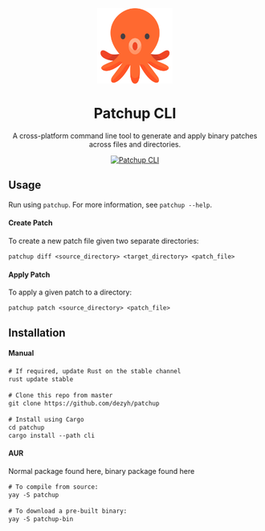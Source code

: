 <div align="center">
    <img src="assets/octopus.svg" width="150" />
    <h1>Patchup CLI</h1>
    <p>A cross-platform command line tool to generate and apply binary patches across files and directories.</p>
    <a href="https://github.com/patchup/cli/actions/workflows/cli.yml">
        <img alt="Patchup CLI" src="https://github.com/patchup/cli/actions/workflows/cli.yml/badge.svg" />
    </a>
</div>

## Usage
Run using `patchup`. For more information, see `patchup --help`.

#### Create Patch
To create a new patch file given two separate directories:
```
patchup diff <source_directory> <target_directory> <patch_file>
```

#### Apply Patch
To apply a given patch to a directory:
```
patchup patch <source_directory> <patch_file>
```

## Installation

#### Manual
```
# If required, update Rust on the stable channel
rust update stable

# Clone this repo from master
git clone https://github.com/dezyh/patchup

# Install using Cargo
cd patchup
cargo install --path cli
```

#### AUR
Normal package found here, binary package found here
```
# To compile from source:
yay -S patchup

# To download a pre-built binary:
yay -S patchup-bin
```
